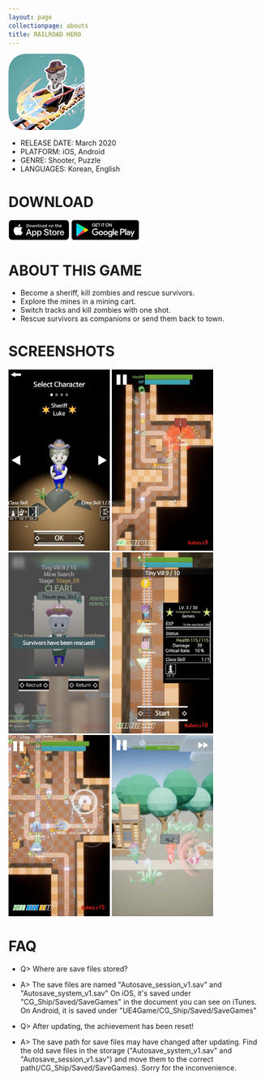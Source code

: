 ```yaml
---
layout: page
collectionpage: abouts
title: RAILROAD HERO
---
```

![railroadhero_icon](./imgs/railroadhero_icon.png)

- RELEASE DATE: March 2020
- PLATFORM: iOS, Android
- GENRE: Shooter, Puzzle
- LANGUAGES: Korean, English

# DOWNLOAD

[![app_store_badge](./imgs/App-store-badge.png)](https://apps.apple.com/us/app/%EB%A0%88%EC%9D%BC%EB%A1%9C%EB%93%9C-%ED%9E%88%EC%96%B4%EB%A1%9C/id1504370570?l=ko&ls=1)
[![google_play_badge](./imgs/google-play-badge.png)](https://play.google.com/store/apps/details?id=com.TSC.RailHero)

# ABOUT THIS GAME

- Become a sheriff, kill zombies and rescue survivors.
- Explore the mines in a mining cart.
- Switch tracks and kill zombies with one shot.
- Rescue survivors as companions or send them back to town.

# SCREENSHOTS

![railroadhero_1](./imgs/railroadhero_01.jpg)
![railroadhero_2](./imgs/railroadhero_02.jpg)
![railroadhero_3](./imgs/railroadhero_03.jpg)
![railroadhero_4](./imgs/railroadhero_04.jpg)
![railroadhero_5](./imgs/railroadhero_05.jpg)
![railroadhero_6](./imgs/railroadhero_06.jpg)

# FAQ

- Q> Where are save files stored?
- A> The save files are named "Autosave_session_v1.sav" and "Autosave_system_v1.sav"
On iOS, it's saved under "CG_Ship/Saved/SaveGames" in the document you can see on iTunes.
On Android, it is saved under "UE4Game/CG_Ship/Saved/SaveGames"

- Q> After updating, the achievement has been reset!
- A> The save path for save files may have changed after updating. 
Find the old save files in the storage ("Autosave_system_v1.sav" and "Autosave_session_v1.sav") and move them to the correct path(/CG_Ship/Saved/SaveGames). 
Sorry for the inconvenience.
